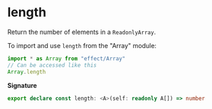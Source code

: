 # length

Return the number of elements in a `ReadonlyArray`.

To import and use `length` from the "Array" module:

```ts
import * as Array from "effect/Array"
// Can be accessed like this
Array.length
```

**Signature**

```ts
export declare const length: <A>(self: readonly A[]) => number
```
